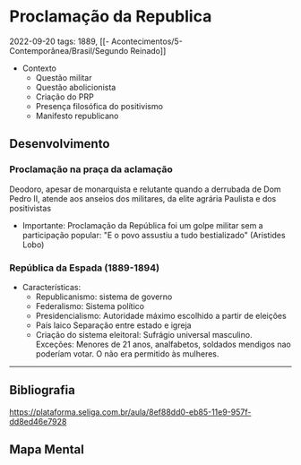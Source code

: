 # Proclamação da Republica
2022-09-20
tags: 1889, [[- Acontecimentos/5- Contemporânea/Brasil/Segundo Reinado]]

* Contexto
    * Questão militar
    * Questão abolicionista
    * Criação do PRP
    * Presença filosófica do positivismo
    * Manifesto republicano

## Desenvolvimento

### Proclamação na praça da aclamação

Deodoro, apesar de monarquista e relutante quando a derrubada de Dom Pedro II, atende aos anseios dos militares, da elite agrária Paulista e dos positivistas

* Importante:  Proclamação da República foi um golpe militar sem a participação popular: "E o povo assustiu a tudo bestializado" (Aristides Lobo)

### República da Espada (1889-1894)

- Características:
    -  Republicanismo: sistema de governo
    - Federalismo: Sistema político
    - Presidencialismo: Autoridade máximo escolhido a partir de eleições
    - País laico Separação entre estado e igreja
    - Criação do sistema eleitoral: Sufrágio universal masculino. Exceções: Menores de 21 anos, analfabetos, soldados mendigos nao poderíam votar. O não era permitido às mulheres.

-----------------------------------------------
## Bibliografia

https://plataforma.seliga.com.br/aula/8ef88dd0-eb85-11e9-957f-dd8ed46e7928

## Mapa Mental